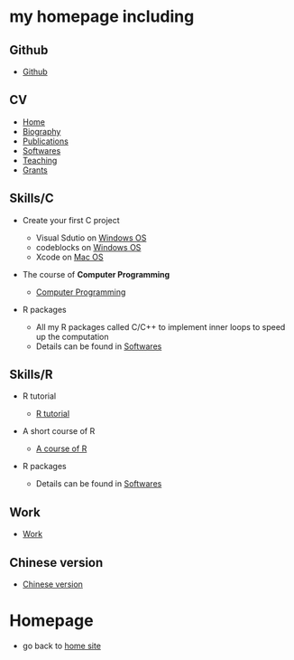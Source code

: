 
# my homepage including 

## Github
- [Github](https://xliusufe.github.io/)

## CV
  - [Home](https://xliusufe.github.io/cv/homepage.html)
  - [Biography](https://xliusufe.github.io/cv/Biography.html)
  - [Publications](https://xliusufe.github.io/cv/Publications.html)
  - [Softwares](https://xliusufe.github.io/cv/Softwares.html)
  - [Teaching](https://xliusufe.github.io/cv/Teaching.html)
  - [Grants](https://xliusufe.github.io/cv/Grants.html)
  
## Skills/C

- Create your first C project
  - Visual Sdutio on [Windows OS](https://xliusufe.github.io/cp/createFirstProject_windows.pdf)
  - codeblocks on [Windows OS](https://xliusufe.github.io/cp/createFirstProject_codeblocks.pdf)
  - Xcode on [Mac OS](https://xliusufe.github.io/cp/createFirstProject_mac.pdf)

- The course of **Computer Programming**
  - [Computer Programming](https://xliusufe.github.io/cp/contents.html)
  
- R packages  
  - All my R packages called C/C++ to implement inner loops to speed up the computation
  - Details can be found in [Softwares](https://xliusufe.github.io/cv/Softwares.html)
  

## Skills/R  

- R tutorial
  - [R tutorial](https://xliusufe.github.io/rp/factorial.html)

- A short course of R
  - [A course of R](https://xliusufe.github.io/rp/contents.html)
  
- R packages  
  - Details can be found in [Softwares](https://xliusufe.github.io/cv/Softwares.html)
  
## Work
- [Work](http://ssm.shufe.edu.cn/ce/8d/c714a118413/page.htm)

## Chinese version
- [Chinese version](https://xliusufe.gitee.io/)
  
# Homepage
- go back to [home site](https://xliusufe.github.io/)
